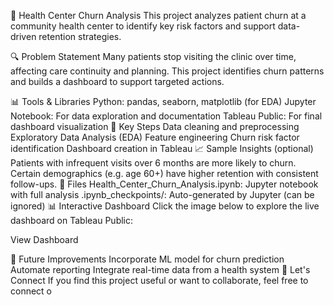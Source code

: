 🏥 Health Center Churn Analysis
This project analyzes patient churn at a community health center to identify key risk factors and support data-driven retention strategies.

🔍 Problem Statement
Many patients stop visiting the clinic over time, affecting care continuity and planning. This project identifies churn patterns and builds a dashboard to support targeted actions.

📊 Tools & Libraries
Python: pandas, seaborn, matplotlib (for EDA)
Jupyter Notebook: For data exploration and documentation
Tableau Public: For final dashboard visualization
🧠 Key Steps
Data cleaning and preprocessing
Exploratory Data Analysis (EDA)
Feature engineering
Churn risk factor identification
Dashboard creation in Tableau
📈 Sample Insights (optional)
Patients with infrequent visits over 6 months are more likely to churn.
Certain demographics (e.g. age 60+) have higher retention with consistent follow-ups.
📁 Files
Health_Center_Churn_Analysis.ipynb: Jupyter notebook with full analysis
.ipynb_checkpoints/: Auto-generated by Jupyter (can be ignored)
📊 Interactive Dashboard
Click the image below to explore the live dashboard on Tableau Public:

View Dashboard

📌 Future Improvements
Incorporate ML model for churn prediction
Automate reporting
Integrate real-time data from a health system
🤝 Let's Connect
If you find this project useful or want to collaborate, feel free to connect o
